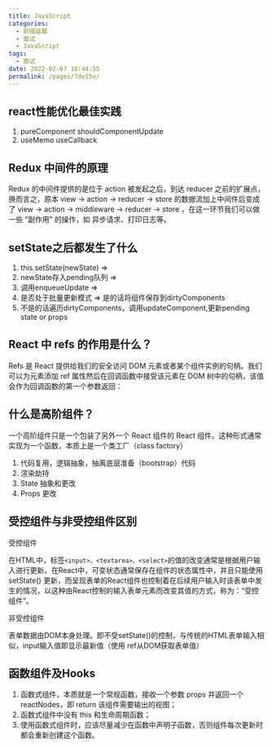 ```yaml
---
title: JavaScript
categories: 
  - 前端延展
  - 面试
  - JavaScript
tags: 
  - 面试
date: 2022-02-07 18:44:55
permalink: /pages/7de15e/
---
```


## react性能优化最佳实践

1. pureComponent shouldComponentUpdate
2. useMemo useCallback

## Redux 中间件的原理

Redux 的中间件提供的是位于 action 被发起之后，到达 reducer 之前的扩展点，换而言之，原本 view -> action -> reducer -> store 的数据流加上中间件后变成了 view -> action -> middleware -> reducer -> store ，在这一环节我们可以做一些 “副作用” 的操作，如 异步请求、打印日志等。

## setState之后都发生了什么

1. this.setState(newState) =>
2. newState存入pending队列 =>
3. 调用enqueueUpdate =>
4. 是否处于批量更新模式 => 是的话将组件保存到dirtyComponents
5. 不是的话遍历dirtyComponents，调用updateComponent,更新pending state or props

## React 中 refs 的作用是什么？

Refs 是 React 提供给我们的安全访问 DOM 元素或者某个组件实例的句柄。我们可以为元素添加 ref 属性然后在回调函数中接受该元素在 DOM 树中的句柄，该值会作为回调函数的第一个参数返回：

## 什么是高阶组件？

一个高阶组件只是一个包装了另外一个 React 组件的 React 组件。这种形式通常实现为一个函数，本质上是一个类工厂（class factory）

1. 代码复用，逻辑抽象，抽离底层准备（bootstrap）代码
2. 渲染劫持
3. State 抽象和更改
4. Props 更改

## 受控组件与非受控组件区别

受控组件

在HTML中，标签`<input>、<textarea>、<select>`的值的改变通常是根据用户输入进行更新。在React中，可变状态通常保存在组件的状态属性中，并且只能使用 setState() 更新，而呈现表单的React组件也控制着在后续用户输入时该表单中发生的情况，以这种由React控制的输入表单元素而改变其值的方式，称为：“受控组件”。

非受控组件

表单数据由DOM本身处理。即不受setState()的控制，与传统的HTML表单输入相似，input输入值即显示最新值（使用 ref从DOM获取表单值）

## 函数组件及Hooks

1. 函数式组件，本质就是一个常规函数，接收一个参数 props 并返回一个 reactNodes，即 return 该组件需要输出的视图；
2. 函数式组件中没有 this 和生命周期函数；
3. 使用函数式组件时，应该尽量减少在函数中声明子函数，否则组件每次更新时都会重新创建这个函数。
